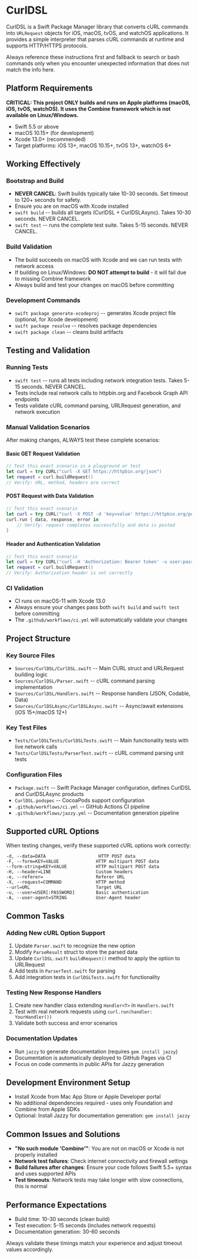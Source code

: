 # CurlDSL
CurlDSL is a Swift Package Manager library that converts cURL commands into `URLRequest` objects for iOS, macOS, tvOS, and watchOS applications. It provides a simple interpreter that parses cURL commands at runtime and supports HTTP/HTTPS protocols.

Always reference these instructions first and fallback to search or bash commands only when you encounter unexpected information that does not match the info here.

## Platform Requirements
**CRITICAL: This project ONLY builds and runs on Apple platforms (macOS, iOS, tvOS, watchOS). It uses the Combine framework which is not available on Linux/Windows.**

- Swift 5.5 or above
- macOS 10.15+ (for development)
- Xcode 13.0+ (recommended)
- Target platforms: iOS 13+, macOS 10.15+, tvOS 13+, watchOS 6+

## Working Effectively

### Bootstrap and Build
- **NEVER CANCEL**: Swift builds typically take 10-30 seconds. Set timeout to 120+ seconds for safety.
- Ensure you are on macOS with Xcode installed
- `swift build` -- builds all targets (CurlDSL + CurlDSLAsync). Takes 10-30 seconds. NEVER CANCEL.
- `swift test` -- runs the complete test suite. Takes 5-15 seconds. NEVER CANCEL.

### Build Validation
- The build succeeds on macOS with Xcode and we can run tests with network access
- If building on Linux/Windows: **DO NOT attempt to build** - it will fail due to missing Combine framework
- Always build and test your changes on macOS before committing

### Development Commands
- `swift package generate-xcodeproj` -- generates Xcode project file (optional, for Xcode development)
- `swift package resolve` -- resolves package dependencies
- `swift package clean` -- cleans build artifacts

## Testing and Validation

### Running Tests
- `swift test` -- runs all tests including network integration tests. Takes 5-15 seconds. NEVER CANCEL.
- Tests include real network calls to httpbin.org and Facebook Graph API endpoints
- Tests validate cURL command parsing, URLRequest generation, and network execution

### Manual Validation Scenarios
After making changes, ALWAYS test these complete scenarios:

#### Basic GET Request Validation
```swift
// Test this exact scenario in a playground or test
let curl = try CURL("curl -X GET https://httpbin.org/json")
let request = curl.buildRequest()
// Verify: URL, method, headers are correct
```

#### POST Request with Data Validation  
```swift
// Test this exact scenario
let curl = try CURL("curl -X POST -d 'key=value' https://httpbin.org/post")
curl.run { data, response, error in
    // Verify: request completes successfully and data is posted
}
```

#### Header and Authentication Validation
```swift
// Test this exact scenario
let curl = try CURL("curl -H 'Authorization: Bearer token' -u user:pass https://httpbin.org/basic-auth/user/pass")
let request = curl.buildRequest()
// Verify: Authorization header is set correctly
```

### CI Validation
- CI runs on macOS-11 with Xcode 13.0
- Always ensure your changes pass both `swift build` and `swift test` before committing
- The `.github/workflows/ci.yml` will automatically validate your changes

## Project Structure

### Key Source Files
- `Sources/CurlDSL/CurlDSL.swift` -- Main CURL struct and URLRequest building logic
- `Sources/CurlDSL/Parser.swift` -- cURL command parsing implementation  
- `Sources/CurlDSL/Handlers.swift` -- Response handlers (JSON, Codable, Data)
- `Sources/CurlDSLAsync/CurlDSLAsync.swift` -- Async/await extensions (iOS 15+/macOS 12+)

### Key Test Files  
- `Tests/CurlDSLTests/CurlDSLTests.swift` -- Main functionality tests with live network calls
- `Tests/CurlDSLTests/ParserTest.swift` -- cURL command parsing unit tests

### Configuration Files
- `Package.swift` -- Swift Package Manager configuration, defines CurlDSL and CurlDSLAsync products
- `CurlDSL.podspec` -- CocoaPods support configuration
- `.github/workflows/ci.yml` -- GitHub Actions CI pipeline
- `.github/workflows/jazzy.yml` -- Documentation generation pipeline

## Supported cURL Options
When testing changes, verify these supported cURL options work correctly:
```
-d, --data=DATA                    HTTP POST data
-F, --form=KEY=VALUE              HTTP multipart POST data  
--form-string=KEY=VALUE           HTTP multipart POST data
-H, --header=LINE                 Custom headers
-e, --referer=                    Referer URL
-X, --request=COMMAND             HTTP method
--url=URL                         Target URL
-u, --user=USER[:PASSWORD]        Basic authentication
-A, --user-agent=STRING           User-Agent header
```

## Common Tasks

### Adding New cURL Option Support
1. Update `Parser.swift` to recognize the new option
2. Modify `ParseResult` struct to store the parsed data
3. Update `CurlDSL.swift` `buildRequest()` method to apply the option to URLRequest
4. Add tests in `ParserTest.swift` for parsing
5. Add integration tests in `CurlDSLTests.swift` for functionality

### Testing New Response Handlers
1. Create new handler class extending `Handler<T>` in `Handlers.swift`
2. Test with real network requests using `curl.run(handler: YourHandler())`
3. Validate both success and error scenarios

### Documentation Updates
- Run `jazzy` to generate documentation (requires `gem install jazzy`)
- Documentation is automatically deployed to GitHub Pages via CI
- Focus on code comments in public APIs for Jazzy generation

## Development Environment Setup
- Install Xcode from Mac App Store or Apple Developer portal
- No additional dependencies required - uses only Foundation and Combine from Apple SDKs
- Optional: Install Jazzy for documentation generation: `gem install jazzy`

## Common Issues and Solutions
- **"No such module 'Combine'"**: You are not on macOS or Xcode is not properly installed
- **Network test failures**: Check internet connectivity and firewall settings
- **Build failures after changes**: Ensure your code follows Swift 5.5+ syntax and uses supported APIs
- **Test timeouts**: Network tests may take longer with slow connections, this is normal

## Performance Expectations
- Build time: 10-30 seconds (clean build)
- Test execution: 5-15 seconds (includes network requests)
- Documentation generation: 30-60 seconds

Always validate these timings match your experience and adjust timeout values accordingly.